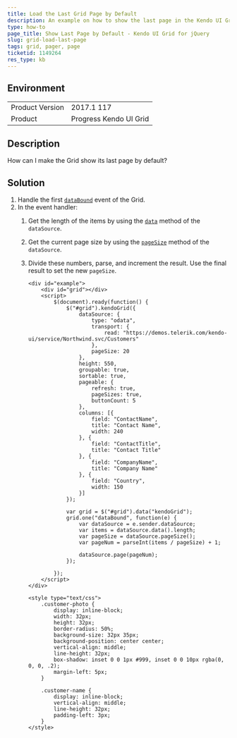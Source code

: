 ```yaml
---
title: Load the Last Grid Page by Default
description: An example on how to show the last page in the Kendo UI Grid.
type: how-to
page_title: Show Last Page by Default - Kendo UI Grid for jQuery
slug: grid-load-last-page
tags: grid, pager, page
ticketid: 1149264
res_type: kb
---
```


## Environment

<table>
	<tr>
		<td>Product Version</td>
		<td>2017.1 117</td>
	</tr>
	<tr>
		<td>Product</td>
		<td>Progress Kendo UI Grid</td>
	</tr>
</table>


## Description

How can I make the Grid show its last page by default?

## Solution

1. Handle the first [`dataBound`](https://docs.telerik.com/kendo-ui/api/javascript/ui/grid/events/databound) event of the Grid.
1. In the event handler:
	1. Get the length of the items by using the [`data`](https://docs.telerik.com/kendo-ui/api/javascript/data/datasource/methods/data) method of the `dataSource`.
	1. Get the current page size by using the [`pageSize`](https://docs.telerik.com/kendo-ui/api/javascript/data/datasource/methods/pagesize) method of the `dataSource`.
	1. Divide these numbers, parse, and increment the result. Use the final result to set the new `pageSize`.

	    ```dojo
	    <div id="example">
	        <div id="grid"></div>
	        <script>
	            $(document).ready(function() {
	                $("#grid").kendoGrid({
	                    dataSource: {
	                        type: "odata",
	                        transport: {
	                            read: "https://demos.telerik.com/kendo-ui/service/Northwind.svc/Customers"
	                        },
	                        pageSize: 20
	                    },
	                    height: 550,
	                    groupable: true,
	                    sortable: true,
	                    pageable: {
	                        refresh: true,
	                        pageSizes: true,
	                        buttonCount: 5
	                    },
	                    columns: [{
	                        field: "ContactName",
	                        title: "Contact Name",
	                        width: 240
	                    }, {
	                        field: "ContactTitle",
	                        title: "Contact Title"
	                    }, {
	                        field: "CompanyName",
	                        title: "Company Name"
	                    }, {
	                        field: "Country",
	                        width: 150
	                    }]
	                });

	                var grid = $("#grid").data("kendoGrid");
	                grid.one("dataBound", function(e) {
	                    var dataSource = e.sender.dataSource;
	                    var items = dataSource.data().length;
	                    var pageSize = dataSource.pageSize();
	                    var pageNum = parseInt(items / pageSize) + 1;

	                    dataSource.page(pageNum);
	                });

	            });
	        </script>
	    </div>

	    <style type="text/css">
	        .customer-photo {
	            display: inline-block;
	            width: 32px;
	            height: 32px;
	            border-radius: 50%;
	            background-size: 32px 35px;
	            background-position: center center;
	            vertical-align: middle;
	            line-height: 32px;
	            box-shadow: inset 0 0 1px #999, inset 0 0 10px rgba(0, 0, 0, .2);
	            margin-left: 5px;
	        }

	        .customer-name {
	            display: inline-block;
	            vertical-align: middle;
	            line-height: 32px;
	            padding-left: 3px;
	        }
	    </style>
	    ```
